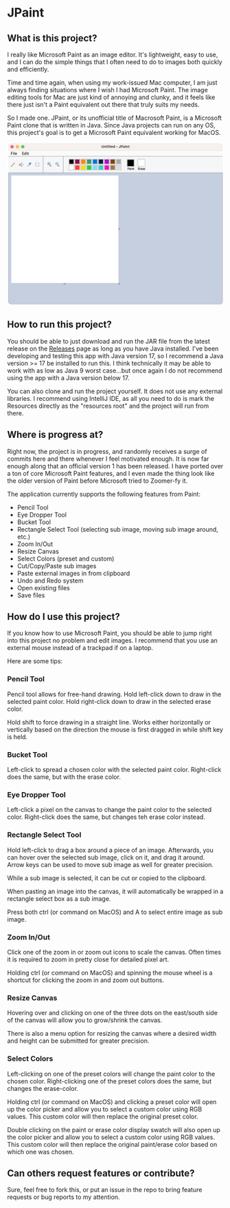 # JPaint

## What is this project?

I really like Microsoft Paint as an image editor.
It's lightweight, easy to use, and I can do the simple things that I often need to do to images both quickly and efficiently.

Time and time again, when using my work-issued Mac computer, I am just always finding situations where I wish I had Microsoft Paint.
The image editing tools for Mac are just kind of annoying and clunky, and it feels like there just isn't a Paint equivalent out there that truly suits my needs.

So I made one.
JPaint, or its unofficial title of Macrosoft Paint, is a Microsoft Paint clone that is written in Java.
Since Java projects can run on any OS, this project's goal is to get a Microsoft Paint equivalent working for MacOS.

![app-image.png](Assets/app-image.png)

## How to run this project?

You should be able to just download and run the JAR file from the latest release on the [Releases](https://github.com/a-r-t/JPaint/releases) page as long as you have Java installed.
I've been developing and testing this app with Java version 17, so I recommend a Java version >= 17 be installed to run this.
I think technically it may be able to work with as low as Java 9 worst case...but once again I do not recommend using the app with a Java version below 17.

You can also clone and run the project yourself.
It does not use any external libraries.
I recommend using IntelliJ IDE, as all you need to do is mark the Resources directly as the "resources root" and the project will run from there.

## Where is progress at?

Right now, the project is in progress, and randomly receives a surge of commits here and there whenever I feel motivated enough.
It is now far enough along that an official version 1 has been released.
I have ported over a ton of core Microsoft Paint features, and I even made the thing look like the older version of Paint before Microsoft tried to Zoomer-fy it.

The application currently supports the following features from Paint:
- Pencil Tool
- Eye Dropper Tool
- Bucket Tool
- Rectangle Select Tool (selecting sub image, moving sub image around, etc.)
- Zoom In/Out
- Resize Canvas
- Select Colors (preset and custom)
- Cut/Copy/Paste sub images
- Paste external images in from clipboard
- Undo and Redo system
- Open existing files
- Save files

## How do I use this project?

If you know how to use Microsoft Paint, you should be able to jump right into this project no problem and edit images.
I recommend that you use an external mouse instead of a trackpad if on a laptop.

Here are some tips:

### Pencil Tool

Pencil tool allows for free-hand drawing. 
Hold left-click down to draw in the selected paint color.
Hold right-click down to draw in the selected erase color.

Hold shift to force drawing in a straight line.
Works either horizontally or vertically based on the direction the mouse is first dragged in while shift key is held.

### Bucket Tool

Left-click to spread a chosen color with the selected paint color.
Right-click does the same, but with the erase color.

### Eye Dropper Tool

Left-click a pixel on the canvas to change the paint color to the selected color.
Right-click does the same, but changes teh erase color instead.

### Rectangle Select Tool

Hold left-click to drag a box around a piece of an image.
Afterwards, you can hover over the selected sub image, click on it, and drag it around.
Arrow keys can be used to move sub image as well for greater precision.

While a sub image is selected, it can be cut or copied to the clipboard.

When pasting an image into the canvas, it will automatically be wrapped in a rectangle select box as a sub image.

Press both ctrl (or command on MacOS) and A to select entire image as sub image.

### Zoom In/Out

Click one of the zoom in or zoom out icons to scale the canvas.
Often times it is required to zoom in pretty close for detailed pixel art.

Holding ctrl (or command on MacOS) and spinning the mouse wheel is a shortcut for clicking the zoom in and zoom out buttons.

### Resize Canvas

Hovering over and clicking on one of the three dots on the east/south side of the canvas will allow you to grow/shrink the canvas.

There is also a menu option for resizing the canvas where a desired width and height can be submitted for greater precision.

### Select Colors

Left-clicking on one of the preset colors will change the paint color to the chosen color.
Right-clicking one of the preset colors does the same, but changes the erase-color.

Holding ctrl (or command on MacOS) and clicking a preset color will open up the color picker and allow you to select a custom color using RGB values.
This custom color will then replace the original preset color.

Double clicking on the paint or erase color display swatch will also open up the color picker and allow you to select a custom color using RGB values.
This custom color will then replace the original paint/erase color based on which one was chosen.

## Can others request features or contribute?

Sure, feel free to fork this, or put an issue in the repo to bring feature requests or bug reports to my attention.